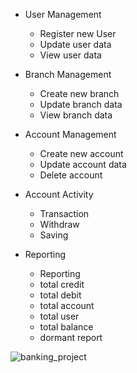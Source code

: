 - User Management
    - Register new User
    - Update user data
    - View user data
  
- Branch Management
    - Create new branch
    - Update branch data
    - View branch data

- Account Management
    - Create new account
    - Update account data
    - Delete account

- Account Activity
    - Transaction
    - Withdraw
    - Saving
  
- Reporting
    - Reporting 
    -   total credit 
    -   total debit 
    -   total account 
    -   total user
    -   total balance 
    -   dormant report
  



![banking_project](https://user-images.githubusercontent.com/49120668/174479842-b81bdc5d-fbf5-49f0-8ba0-c45b7f87170d.png)
